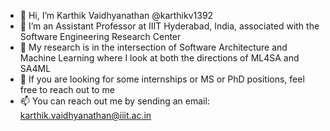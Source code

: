 - 👋 Hi, I’m Karthik Vaidhyanathan @karthikv1392
- 👀 I’m an Assistant Professor at IIIT Hyderabad, India, associated with the Software Engineering Research Center
- 🌱 My research is in the intersection of Software Architecture and Machine Learning where I look at both the directions of ML4SA and SA4ML
- 💞️ If you are looking for some internships or MS or PhD positions, feel free to reach out to me
- 📫 You can reach out me by sending an email: karthik.vaidhyanathan@iiit.ac.in 

<!---
karthikv1392/karthikv1392 is a ✨ special ✨ repository because its `README.md` (this file) appears on your GitHub profile.
You can click the Preview link to take a look at your changes.
--->
